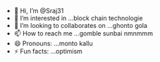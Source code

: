 - 👋 Hi, I’m @Sraj31
- 👀 I’m interested in ...block chain technologie
- 💞️ I’m looking to collaborates on ...ghonto gola
- 📫 How to reach me ...gomble sunbai nmnmmm
- 😄 Pronouns: ...monto kallu
- ⚡ Fun facts: ...optimism
<!---
Sraj31/Sraj31 is a ✨ special ✨ repository because its `README.md` (this file) appears on your GitHub profile.
You can click the Preview link to take a look at your changes.
--->

